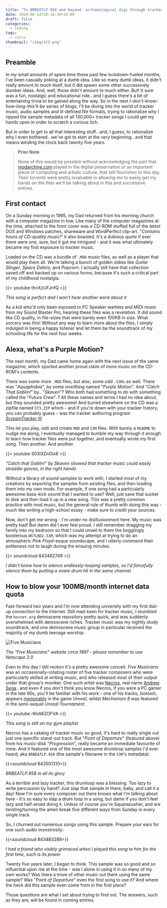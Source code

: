 ```yaml
---
title: "To BRBEATLP.958 and beyond: archaeological digs through tracker music (part 1)"
date: 2020-06-14T20:16:39+10:00
draft: false
categories:
  - Coding
tags:
  - retro
thumbnail: "/img/st3.png"
---
```

## Preamble
In my small amounts of spare time these past few lockdown-fueled months, I've been casually poking at a dumb idea. Like so many dumb ideas, it didn't really amount to much itself, but it did spawn some other successively dumber ideas. And, well, those didn't amount to much either. But! It sure was a fun, nostalgic and educational ride.. and I guess there's a bit of entertaining trivia to be gained along the way. So in the next _I-don't-know-how-long-this'll-be_ series of blogs, I'll be diving into the world of tracker music, audio samples and ill-defined file formats, trying to rationalize why I ripped the sample metadata of all 130,000+ tracker songs I could get my hands upon in order to scratch a curious itch.

But in order to get to all that interesting stuff.. and, I guess, to rationalize why I even bothered.. we've got to start at the very beginning.. and that means winding the clock back twenty five years.

>**Prior Note**
>
>None of this would be possible without acknowledging the part that [modarchive.com](modarchive.com) played in the digital preservation of an important piece of computing and artistic culture, that still flourishes to this day. Their torrents were pretty invaluable in allowing me to easily get my hands on the files we'll be talking about in this and successive entries.

## First contact
On a Sunday morning in 1995, my Dad returned from his morning church with a computer magazine in tow. Like many of the computer magazines at the time, attached to the front cover was a CD-ROM stuffed full of the latest DOS and Windows patches, shareware and WordPerfect clip-art. "_Contains hours of CD-quality music!_" it also boasted. It's a dubious quote if ever there were one, sure, but it got me intrigued - and it was what ultimately became my first exposure to tracker music.

Loaded on the CD was a bundle of `.MOD` music files, as well as a player that would play them all. We're talking a bunch of golden oldies like _Guitar Slinger_, _Space Debris_, and _Popcorn_. I actually still have that collection saved off and backed up on various forms, because it's such a critical part of my childhood nostalgia.

{{< youtube thnXzUFJnfQ >}}

_This song is perfect and I won't hear another word about it_

As a kid who'd only been exposed to PC Speaker warbles and MIDI music from my Sound Blaster Pro, hearing these files was a revelation. It *did* sound like CD quality, in file-sizes that were barely even 100KB in size. What sorcery was this! Without any way to learn more about the files, I simply indulged in being a happy listener and let them be the soundtrack of my schooling life for the next four weeks.

## Alexa, what's a Purple Motion?

The next month, my Dad came home again with the next issue of the same magazine, which sported another proud claim of more music on the CD-ROM's contents. 

There was some more `.MOD` files, but also, some odd `.S3Ms` as well. There was "_Aquaphobia_", by some one/thing named "_Purple Motion_". And "_Catch That Goblin!_" by.. "_Skaven_"? Who both had something to do with something called the "_Future Crew_"..? All these names and terms I had no idea about, but they sounded pretty awesome! And buried elsewhere on the CD was a zipfile named `ST3.ZIP` which - and if you're down with your tracker history, you can probably guess - was the tracker authoring program [*ScreamTracker III*](https://archive.org/details/msdos_scrmt321_shareware).

This let you play, edit and create `MOD` and `S3M` files. With barely a `README` to nudge me along, I eventually managed to bumble my way through it enough to learn how tracker files were put together, and eventually wrote my first song. Then another. And another. 

{{< youtube S03l3ZnGtx8 >}}

_"Catch that Goblin!" by Skaven showed that tracker music could easily straddle genres, in the right hands_

Without a library of sound samples to work with, I started most of my creations by exporting the samples from existing files, and then loading them into my own mods. For example, if one song had a particularly awesome bass-kick sound that I wanted to use? Well, just save that sucker to disk and then load it up in a new song. This was a pretty common practice with mod music, but the general rule of thumb with doing this was - much like writing a high-school essay - make sure to credit your sources. 

Now, don't get me wrong - I'm under no disillusionment here. My music was pretty bad! But damn did I ever feel proud. I still remember dragging my family into my bedroom so that I could unveil to them the bogglingly boisterous `WSTLND2.S3M`, which was my attempt at trying to do an atmospheric _Pink Floyd_-esque soundscape, and I utterly commend their politeness not to laugh during the ensuing minutes.

{{< soundcloud 843482749 >}}

_I didn't know how to silence endlessly-looping samples, so I'd forcefully silence them by putting a snare drum hit in the same channel_

## How to blow your 100MB/month internet data quota

Fast-forward two years and I'm now attending university with my first dial-up connection to the Internet. Still mad-keen for tracker music, I stumbled the `hornet.org` demoscene repository pretty quick, and was suddenly overwhelmed with demoscene riches. Tracker music was my nightly study soundtrack, and one demoscene music group in particular received the majority of my dumb teenage worship:

![Five Musicians](/img/fivemusicians.png)

_The "Five Musicians" website circa 1997 - please remember to use Netscape 2.0_

Even to this day I still reckon it's a pretty awesome conceit. _Five Musicians_ was an occasionally-rotating roster of five tracker composers who were particularly skilled at writing music, and who released most of their output under that group's moniker. One such artist was [Necros](https://modarchive.org/index.php?request=view_artist_modules&query=69271), real name [Andrew Sega](https://en.wikipedia.org/wiki/Andrew_Sega).. and even if you don't think you know Necros, if you were a PC gamer in the late 90s, you'll be familiar with his work - one of his tracks, _Isotoxin_, appears [memorably](https://www.youtube.com/watch?v=n7sh6jAOzFU) in the game _Unreal_, whilst _Mechanism 8_ was featured in the semi-sequel _Unreal Tournament_.

{{< youtube r6lxMiZOFVA >}}

_This song is still on my gym playlist_

Necros has a catalog of tracker music so good, it's hard to really single out just one specific stand-out track. But "_Point of Departure_" (featured above) from his music-disk "_Progression_", really became an immediate favourite of mine. And it featured one of the most awesome drumloop samples I'd ever heard, aka `BRBEATLP.958` (the sample's filename in the `S3M`'s metadata):

{{<soundcloud 843501310>}}

_BRBEATLP.958 in all its glory_

As a terrible and lazy tracker, this drumloop was a blessing. Too lazy to write percussion by hand? Just slap that sample in there, baby, and call it a day! Now I'm sure every composer out there knows what I'm talking about here - it's so easy to slap a drum loop in a song, but damn if you don't feel lazy and half-arsed doing it. Unless of course you're Squarepusher, and are twisting/turning the amen break five different ways from Sunday in every single track.

So, I churned out numerous songs using this sample. Prepare your ears for one such audio monstrosity:

{{<soundcloud 843483289>}}

_I had a friend who visibly grimaced when I played this song to him for the first time, such is its power_

Twenty five years later, I began to think. This sample was so good and so influential upon me at the time - was I alone in using it in so many of my own works? Was there a trove of other music out there using the same sample? Was "_Point of Departure_" even the first song to use it? And where the heck did this sample even come from in the first place?

Those questions are what I set about trying to find out. The answers, such as they are, will be found in coming entries.